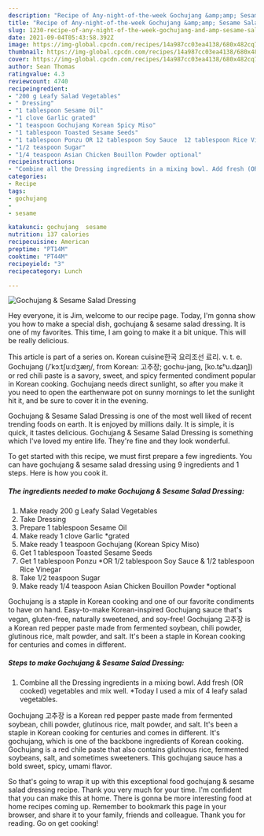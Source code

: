 ```yaml
---
description: "Recipe of Any-night-of-the-week Gochujang &amp;amp; Sesame Salad Dressing"
title: "Recipe of Any-night-of-the-week Gochujang &amp;amp; Sesame Salad Dressing"
slug: 1230-recipe-of-any-night-of-the-week-gochujang-and-amp-sesame-salad-dressing
date: 2021-09-04T05:43:58.392Z
image: https://img-global.cpcdn.com/recipes/14a987cc03ea4138/680x482cq70/gochujang-sesame-salad-dressing-recipe-main-photo.jpg
thumbnail: https://img-global.cpcdn.com/recipes/14a987cc03ea4138/680x482cq70/gochujang-sesame-salad-dressing-recipe-main-photo.jpg
cover: https://img-global.cpcdn.com/recipes/14a987cc03ea4138/680x482cq70/gochujang-sesame-salad-dressing-recipe-main-photo.jpg
author: Sean Thomas
ratingvalue: 4.3
reviewcount: 4740
recipeingredient:
- "200 g Leafy Salad Vegetables"
- " Dressing"
- "1 tablespoon Sesame Oil"
- "1 clove Garlic grated"
- "1 teaspoon Gochujang Korean Spicy Miso"
- "1 tablespoon Toasted Sesame Seeds"
- "1 tablespoon Ponzu OR 12 tablespoon Soy Sauce  12 tablespoon Rice Vinegar"
- "1/2 teaspoon Sugar"
- "1/4 teaspoon Asian Chicken Bouillon Powder optional"
recipeinstructions:
- "Combine all the Dressing ingredients in a mixing bowl. Add fresh (OR cooked) vegetables and mix well. *Today I used a mix of 4 leafy salad vegetables."
categories:
- Recipe
tags:
- gochujang
- 
- sesame

katakunci: gochujang  sesame 
nutrition: 137 calories
recipecuisine: American
preptime: "PT14M"
cooktime: "PT44M"
recipeyield: "3"
recipecategory: Lunch

---
```



![Gochujang &amp; Sesame Salad Dressing](https://img-global.cpcdn.com/recipes/14a987cc03ea4138/680x482cq70/gochujang-sesame-salad-dressing-recipe-main-photo.jpg)

Hey everyone, it is Jim, welcome to our recipe page. Today, I'm gonna show you how to make a special dish, gochujang &amp; sesame salad dressing. It is one of my favorites. This time, I am going to make it a bit unique. This will be really delicious.

This article is part of a series on. Korean cuisine한국 요리조선 료리. v. t. e. Gochujang (/ˈkɔːtʃuːdʒæŋ/, from Korean: 고추장; gochu-jang, [ko.tɕʰu.dʑaŋ]) or red chili paste is a savory, sweet, and spicy fermented condiment popular in Korean cooking. Gochujang needs direct sunlight, so after you make it you need to open the earthenware pot on sunny mornings to let the sunlight hit it, and be sure to cover it in the evening.

Gochujang &amp; Sesame Salad Dressing is one of the most well liked of recent trending foods on earth. It is enjoyed by millions daily. It is simple, it is quick, it tastes delicious. Gochujang &amp; Sesame Salad Dressing is something which I've loved my entire life. They're fine and they look wonderful.


To get started with this recipe, we must first prepare a few ingredients. You can have gochujang &amp; sesame salad dressing using 9 ingredients and 1 steps. Here is how you cook it.

<!--inarticleads1-->

##### The ingredients needed to make Gochujang &amp; Sesame Salad Dressing:

1. Make ready 200 g Leafy Salad Vegetables
1. Take  Dressing
1. Prepare 1 tablespoon Sesame Oil
1. Make ready 1 clove Garlic *grated
1. Make ready 1 teaspoon Gochujang (Korean Spicy Miso)
1. Get 1 tablespoon Toasted Sesame Seeds
1. Get 1 tablespoon Ponzu *OR 1/2 tablespoon Soy Sauce &amp; 1/2 tablespoon Rice Vinegar
1. Take 1/2 teaspoon Sugar
1. Make ready 1/4 teaspoon Asian Chicken Bouillon Powder *optional


Gochujang is a staple in Korean cooking and one of our favorite condiments to have on hand. Easy-to-make Korean-inspired Gochujang sauce that&#39;s vegan, gluten-free, naturally sweetened, and soy-free! Gochujang 고추장 is a Korean red pepper paste made from fermented soybean, chili powder, glutinous rice, malt powder, and salt. It&#39;s been a staple in Korean cooking for centuries and comes in different. 

<!--inarticleads2-->

##### Steps to make Gochujang &amp; Sesame Salad Dressing:

1. Combine all the Dressing ingredients in a mixing bowl. Add fresh (OR cooked) vegetables and mix well. *Today I used a mix of 4 leafy salad vegetables.


Gochujang 고추장 is a Korean red pepper paste made from fermented soybean, chili powder, glutinous rice, malt powder, and salt. It&#39;s been a staple in Korean cooking for centuries and comes in different. It&#39;s gochujang, which is one of the backbone ingredients of Korean cooking. Gochujang is a red chile paste that also contains glutinous rice, fermented soybeans, salt, and sometimes sweeteners. This gochujang sauce has a bold sweet, spicy, umami flavor. 

So that's going to wrap it up with this exceptional food gochujang &amp; sesame salad dressing recipe. Thank you very much for your time. I'm confident that you can make this at home. There is gonna be more interesting food at home recipes coming up. Remember to bookmark this page in your browser, and share it to your family, friends and colleague. Thank you for reading. Go on get cooking!
